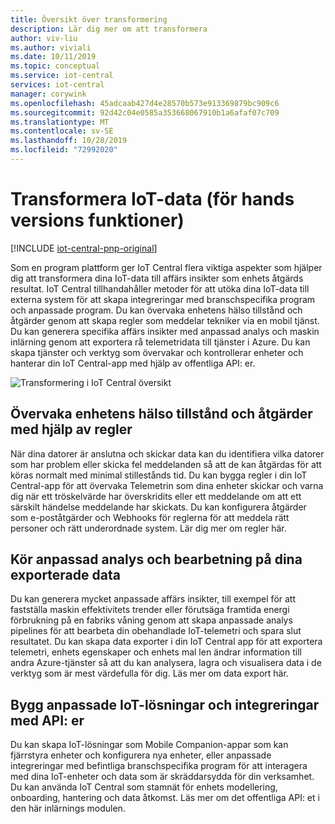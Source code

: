 ```yaml
---
title: Översikt över transformering
description: Lär dig mer om att transformera
author: viv-liu
ms.author: viviali
ms.date: 10/11/2019
ms.topic: conceptual
ms.service: iot-central
services: iot-central
manager: corywink
ms.openlocfilehash: 45adcaab427d4e28570b573e913369879bc909c6
ms.sourcegitcommit: 92d42c04e0585a353668067910b1a6afaf07c709
ms.translationtype: MT
ms.contentlocale: sv-SE
ms.lasthandoff: 10/28/2019
ms.locfileid: "72992020"
---
```

# <a name="transform-your-iot-data-preview-features"></a>Transformera IoT-data (för hands versions funktioner)

[!INCLUDE [iot-central-pnp-original](../../../includes/iot-central-pnp-original-note.md)]

Som en program plattform ger IoT Central flera viktiga aspekter som hjälper dig att transformera dina IoT-data till affärs insikter som enhets åtgärds resultat. IoT Central tillhandahåller metoder för att utöka dina IoT-data till externa system för att skapa integreringar med branschspecifika program och anpassade program. Du kan övervaka enhetens hälso tillstånd och åtgärder genom att skapa regler som meddelar tekniker via en mobil tjänst. Du kan generera specifika affärs insikter med anpassad analys och maskin inlärning genom att exportera rå telemetridata till tjänster i Azure. Du kan skapa tjänster och verktyg som övervakar och kontrollerar enheter och hanterar din IoT Central-app med hjälp av offentliga API: er. 

![Transformering i IoT Central översikt](media/overview-iot-central-transform-pnp/transform.png)

## <a name="monitor-device-health-and-operations-using-rules"></a>Övervaka enhetens hälso tillstånd och åtgärder med hjälp av regler
När dina datorer är anslutna och skickar data kan du identifiera vilka datorer som har problem eller skicka fel meddelanden så att de kan åtgärdas för att köras normalt med minimal stillestånds tid. Du kan bygga regler i din IoT Central-app för att övervaka Telemetrin som dina enheter skickar och varna dig när ett tröskelvärde har överskridits eller ett meddelande om att ett särskilt händelse meddelande har skickats. Du kan konfigurera åtgärder som e-poståtgärder och Webhooks för reglerna för att meddela rätt personer och rätt underordnade system. Lär dig mer om regler här.

## <a name="run-custom-analytics-and-processing-on-your-exported-data"></a>Kör anpassad analys och bearbetning på dina exporterade data
Du kan generera mycket anpassade affärs insikter, till exempel för att fastställa maskin effektivitets trender eller förutsäga framtida energi förbrukning på en fabriks våning genom att skapa anpassade analys pipelines för att bearbeta din obehandlade IoT-telemetri och spara slut resultatet. Du kan skapa data exporter i din IoT Central app för att exportera telemetri, enhets egenskaper och enhets mal len ändrar information till andra Azure-tjänster så att du kan analysera, lagra och visualisera data i de verktyg som är mest värdefulla för dig. Läs mer om data export här.

## <a name="build-custom-iot-solutions-and-integrations-with-apis"></a>Bygg anpassade IoT-lösningar och integreringar med API: er
Du kan skapa IoT-lösningar som Mobile Companion-appar som kan fjärrstyra enheter och konfigurera nya enheter, eller anpassade integreringar med befintliga branschspecifika program för att interagera med dina IoT-enheter och data som är skräddarsydda för din verksamhet. Du kan använda IoT Central som stamnät för enhets modellering, onboarding, hantering och data åtkomst. Läs mer om det offentliga API: et i den här inlärnings modulen.
